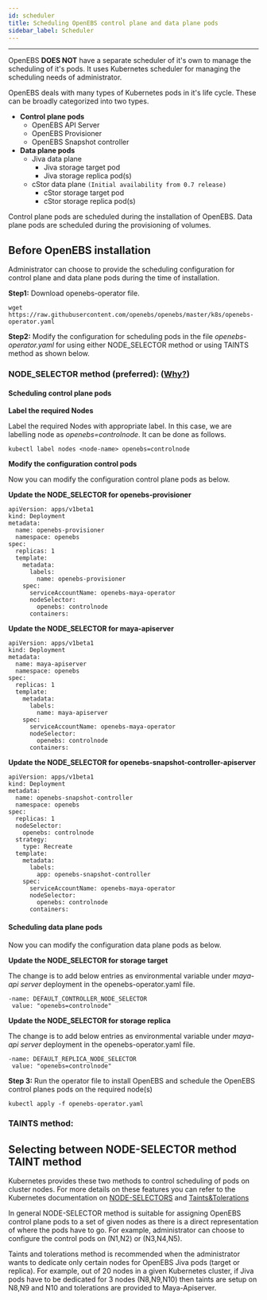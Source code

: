 ```yaml
---
id: scheduler
title: Scheduling OpenEBS control plane and data plane pods
sidebar_label: Scheduler
---
```


------

OpenEBS **DOES NOT** have a separate scheduler of it's own to manage the scheduling of it's pods. It uses Kubernetes scheduler for managing the scheduling needs of administrator. 

OpenEBS deals with many types of Kubernetes pods in it's life cycle. These can be broadly categorized into two types.

- **Control plane pods**
  - OpenEBS API Server
  - OpenEBS Provisioner
  - OpenEBS Snapshot controller
- **Data plane pods**
  - Jiva data plane 
    - Jiva storage target pod
    - Jiva storage replica pod(s)
  - cStor data plane `(Initial availability from 0.7 release)`
    - cStor storage target pod
    - cStor storage replica pod(s)

Control plane pods are scheduled during the installation of OpenEBS. Data plane pods are scheduled during the provisioning of volumes. 

## Before OpenEBS installation

Administrator can choose to provide the scheduling configuration for control plane and data plane pods during the time of installation. 

**Step1:** Download openebs-operator file.

`wget  https://raw.githubusercontent.com/openebs/openebs/master/k8s/openebs-operator.yaml `

**Step2:**  Modify the configuration for scheduling pods in the file *openebs-operator.yaml* for using either NODE_SELECTOR  method or using TAINTS method as shown below.

### NODE_SELECTOR method (preferred): ([Why?](/docs/next/scheduler.html#selecting-between-node-selector-method-taint-method))

#### Scheduling control plane pods

**Label the required Nodes**

Label the required Nodes with appropriate label. In this case, we are labelling node as  *openebs=controlnode*. It can be done as follows.

```
kubectl label nodes <node-name> openebs=controlnode
```

**Modify the configuration control pods** 

Now you can modify the configuration control plane pods as below.

**Update the NODE_SELECTOR for openebs-provisioner**

```
apiVersion: apps/v1beta1
kind: Deployment
metadata:
  name: openebs-provisioner
  namespace: openebs
spec:
  replicas: 1
  template:
    metadata:
      labels:
        name: openebs-provisioner
    spec:
      serviceAccountName: openebs-maya-operator
      nodeSelector:
        openebs: controlnode
      containers:      
```

**Update the NODE_SELECTOR for maya-apiserver**

```
apiVersion: apps/v1beta1
kind: Deployment
metadata:
  name: maya-apiserver
  namespace: openebs
spec:
  replicas: 1
  template:
    metadata:
      labels:
        name: maya-apiserver
    spec:
      serviceAccountName: openebs-maya-operator
      nodeSelector:
        openebs: controlnode
      containers:
```

**Update the NODE_SELECTOR for openebs-snapshot-controller-apiserver**

```
apiVersion: apps/v1beta1
kind: Deployment
metadata:
  name: openebs-snapshot-controller
  namespace: openebs
spec:
  replicas: 1
  nodeSelector:
    openebs: controlnode
  strategy:
    type: Recreate
  template:
    metadata:
      labels:
        app: openebs-snapshot-controller
    spec:
      serviceAccountName: openebs-maya-operator
      nodeSelector:
        openebs: controlnode
      containers:
```

#### **Scheduling data plane pods**

Now you can modify the configuration data plane pods as below.

**Update the NODE_SELECTOR for storage target**

The change is to add below entries as environmental variable under *maya-api server* deployment in the openebs-operator.yaml file. 

```
-name: DEFAULT_CONTROLLER_NODE_SELECTOR
 value: "openebs=controlnode" 
```

**Update the NODE_SELECTOR for storage replica**

The change is to add below entries as environmental variable under *maya-api server* deployment in the openebs-operator.yaml file. 

```
-name: DEFAULT_REPLICA_NODE_SELECTOR
 value: "openebs=controlnode"
```

**Step 3:** Run the operator file to install OpenEBS and schedule the OpenEBS control planes pods on the required node(s) 

`kubectl apply -f openebs-operator.yaml `



### TAINTS method:

<To do>





## Selecting between NODE-SELECTOR method TAINT method 

Kubernetes provides these two methods to control scheduling of pods on cluster nodes. For more details on these features you can refer to the Kubernetes documentation on [NODE-SELECTORS](https://kubernetes.io/docs/concepts/configuration/assign-pod-node/) and [Taints&Tolerations](https://kubernetes.io/docs/concepts/configuration/taint-and-toleration/)

In general NODE-SELECTOR method is suitable for assigning OpenEBS control plane pods to a set of given nodes as there is a direct representation of where the pods have to go. For example, administrator can choose to configure the control pods on (N1,N2) or (N3,N4,N5).

Taints and tolerations method is recommended when the administrator wants to dedicate only certain nodes for OpenEBS Jiva pods (target or replica). For example, out of 20 nodes in a given Kubernetes cluster, if Jiva pods have to be dedicated for 3 nodes (N8,N9,N10) then taints are setup on N8,N9 and N10 and tolerations are provided to Maya-Apiserver. 

 

<!-- Hotjar Tracking Code for https://docs.openebs.io -->
<script>
   (function(h,o,t,j,a,r){
       h.hj=h.hj||function(){(h.hj.q=h.hj.q||[]).push(arguments)};
       h._hjSettings={hjid:785693,hjsv:6};
       a=o.getElementsByTagName('head')[0];
       r=o.createElement('script');r.async=1;
       r.src=t+h._hjSettings.hjid+j+h._hjSettings.hjsv;
       a.appendChild(r);
   })(window,document,'https://static.hotjar.com/c/hotjar-','.js?sv=');
</script>